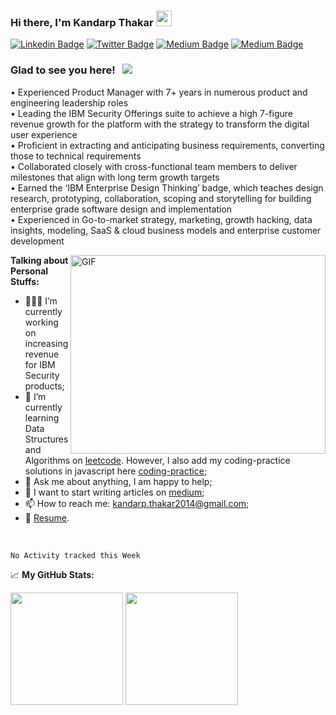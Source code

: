 ### Hi there, I'm Kandarp Thakar <img src="https://media.giphy.com/media/hvRJCLFzcasrR4ia7z/giphy.gif" width="25px">

[![Linkedin Badge](https://img.shields.io/badge/-LinkedIn-0e76a8?style=flat-square&logo=Linkedin&logoColor=white)](https://www.linkedin.com/in/kandarpthakar/)
[![Twitter Badge](https://img.shields.io/badge/-Twitter-00acee?style=flat-square&logo=Twitter&logoColor=white)](https://twitter.com/kandarp1990)
[![Medium Badge](https://img.shields.io/badge/medium-%2312100E.svg?&style=for-square&logo=medium&logoColor=white)](https://medium.com/@kandarp.thakar2014)
[![Medium Badge](https://img.shields.io/badge/Github-Portfolio-green)](https://kthakar1990.github.io/)


### Glad to see you here! &nbsp; ![](https://visitor-badge.glitch.me/badge?page_id=kthakar1990.Kandarp-Thakar)

• Experienced Product Manager with 7+ years in numerous product and engineering leadership roles </br>
• Leading the IBM Security Offerings suite to achieve a high 7-figure revenue growth for the platform with the strategy to transform the digital user experience </br>
• Proficient in extracting and anticipating business requirements, converting those to technical requirements </br>
• Collaborated closely with cross-functional team members to deliver milestones that align with long term growth targets </br>
• Earned the ‘IBM Enterprise Design Thinking’ badge, which teaches design research, prototyping, collaboration, scoping and storytelling for building enterprise grade software design and implementation </br>
• Experienced in Go-to-market strategy, marketing, growth hacking, data insights, modeling, SaaS & cloud business models and enterprise customer development </br>

<img align="right" alt="GIF" src="https://github.com/kthakar1990/kthakar1990/blob/main/coding.gif?raw=true" width="408" height="318" />
  

**Talking about Personal Stuffs:**

- 👨🏻‍💻 I’m currently working on increasing revenue for IBM Security products;
- 🚀 I’m currently learning Data Structures and Algorithms on [leetcode](https://leetcode.com/Kandarp2014/). However, I also add my coding-practice solutions in javascript here [coding-practice](https://github.com/kthakar1990/coding-practice);
- 💬 Ask me about anything, I am happy to help;
- 📝 I want to start writing articles on [medium](https://medium.com/@kandarp.thakar2014);
- 📫 How to reach me: kandarp.thakar2014@gmail.com;
- 📝 [Resume](https://github.com/kthakar1990/kthakar1990/blob/main/Kandarp_Thakar_resume.pdf?raw=true).

</br>

<!--START_SECTION:waka-->
```text
No Activity tracked this Week
```
<!--END_SECTION:waka-->

📈 **My GitHub Stats:**
<p>
  <img height="180em" src="https://github-readme-stats.vercel.app/api?username=kthakar1990&show_icons=true&hide_border=true&&count_private=true&include_all_commits=true" />
  <img height="180em" src="https://github-readme-stats.vercel.app/api/top-langs/?username=kthakar1990&show_icons=true&hide_border=true&layout=compact&langs_count=8"/>
</p>

